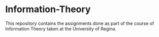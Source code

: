 # Information-Theory
This repository contains the assignments done as part of the course of Information Theory taken at the University of Regina.
